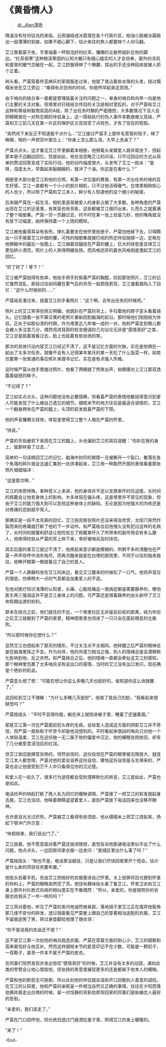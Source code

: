 # 《黄昏情人》
> [@ _Alen清扬](https://weibo.com/u/6459209603)

降温没有任何征兆的来临，云雨凝结成冰雹落在各个行政片区，柏油小路被冰霜砸出一层薄薄的划痕，如果不细心脚下，估计来往的旅人都要摔个人仰马翻。

艾江靠着窗子坐，手里端着一杯刚泡好的红茶，慵懒的北极熊就趴在他的脚边。“红茶驱寒”这种根深蒂固的认知大概只有细心踏实的人才会信奉，窗外的凉风和屋里的暖气交融在一起，艾江舒服得伸了个懒腰，探出的手还没伸回来就被人抓个正着。

转头看，严莫穿着件亚麻灰的家居服走过来，他晃了晃沾着些水珠的头发，绕过榻榻米坐在艾江旁边：“难得有点空闲的时间，你居然早起来这赏雨。”

由于哨向的结合率一直都是管理层最关注的问题之一，单身的哨兵和向导一向是他们主要的关注对象。但塔里对已经结合伴侣的关注是相对宽松的，对于严莫和艾江这种和等级和智商双高的A级，除了出任务时期的严密随控，大多数情况下没人会把眼睛放在一对热恋期的伴侣身上。这一搭档执行的伪人事件多数艰难又高级，严莫和艾江前几天在第一片区的保护区又双双受了点轻伤，才有了现在的短假。

“突然闲下来反正不知道能干点什么...”艾江接过严莫手上那件毛茸茸的毯子，眯了眯眼，啪的一声把百叶窗合上：“你身上怎么那么湿，大早上洗澡了？”

严莫点点头，这才看见艾江怀里躺着本相册，他擦着头发跟爱人肩并肩坐下，捞起那本册子边翻边回忆，饶是如此，他也没忽略艾江的问话，只不过回应的方式从简单的赘述回答变成了实际行动，他的动作幅度很大，头发甩了艾江一脸水：“是呀，湿度太大，早晨起来黏糊糊的，就冲了个澡。你这是在看什么？”

相册里大部分是艾江和他的合照，有第一次见面的黄昏，有第一次出任务时候的互生好感，艾江一直都有一个小小的胶片相机，只不过他活得傲气，在塔里相熟知心的人也少，所以除了严莫和艾江本人，鲜少有人知道他的这个细小的秘密。

后来跟严莫在一起生活，相机里逐渐被爱人的身影占据了大多数，各种角度的严莫出现在艾江的记录里，有笑容也有背影，这些都被艾江缩印出来，久而久之就塞满了整个相册集。严莫一页一页翻过去，时不时在某一张上驻留几秒，他的嘴角就没有放下过幅度，始终保持着一个上扬的模样。

艾江被他看得耳朵有些热，挣扎着要坐在他怀里抢册子，严莫怕他掉下去，只得腾出一只手搂着艾江纤细的腰，可怜的相册集就被打闹的热恋伴侣抛掷一边，定格在他俩眼中的最后一张图上，艾江缩着双腿挂在严莫的腰上，巨大的体型差显得艾江更加娇小漂亮，照片上的人笑得明媚张扬，而风格迥异的着衣风格倒是激起艾江的回忆。

“好了好了！等下！”

艾江被严莫抱得有些痒，他抬手用手肘抵着严莫的胸膛，捡起那张照片，艾江的记忆戛然混乱，那段过往如同藏在雾气后的月亮一般若隐若现，艾江皱着眉陷入了回忆：“这什么时候拍的......”

严莫闻言凑过来，就着艾江的手看照片：“这个啊，去年出任务的时候吧。”

照片上的艾江笑得张扬又明媚，他跳趴在严莫的背上，手勾着他的脖子歪头看着镜头。记忆随着一张不算泛黄的老照片重新回到脑海的前沿，那时候他们刚刚结为伴侣，正处于如胶似漆的时期，作为塔里近几年唯一成的一对，他和严莫走到哪儿都会被人多注意几分，偶然闯进耳郭的轻言细语的几句议论无非是“感情真好”之类，艾江总是挑着眉看过去，脸上也挂着有些张扬的笑。


那次的具体行动内容艾江已经记不清了，这不是记忆方面的欠缺，实在是他俩在一起出了太多次任务，就像不会有人记得某年某月的某一天吃了什么饭菜一样，如若仅要靠一张普通的事后照片来搜寻记忆，实在是有点强人所难。

这时候严莫从他手里接过照片，他看了两眼就了然笑出声，抬眼便对上艾江那双透露着疑惑的眸子。

“不记得了？”

艾江如实点点头，这种问题他没有必要隐瞒，但看着严莫的表情他敏锐得意识到爱人可能发现了什么被自己遗忘的细节。细枝末节的地方往往是最适合调情的，艾江一个翻身跨坐在严莫的腿上，头顶的软发抵着严莫的下颚。

他的声音慵懒又轻快，体型差使得艾江整个人缩在严莫的怀里。

“快说。”

严莫的手指垂软下来搭在艾江的腿上，头也偏到艾江的耳后提醒：“你趴在我的身上，就那样昏了过去…”

简单的一句话唤回艾江的记忆，脑海中封印的屏障一旦被撕开一个裂口，散落在各个角落的碎片就会迅速汇集到一处拼凑起来，艾江用一种豁然开朗的表情看着那张照片细细端详：

“这是那次啊…”

艾江的体质特殊，某种意义上来讲，他的身体并不足以支撑束环的压迫感。长时间的佩戴会让他有身体上的影响，大多体现在偏头疼，这是塔里并不常见的现象，但由于艾江的能力强大到可以忽视这种身体上的缺陷，无论是因为他强大的内核还是对疼痛的忍耐超乎常人。

那确实是一段不太完美的回忆，艾江拍完那张照片还没来得及欣赏，太阳穴突然炸裂而来的疼痛就打断了他的下一步动作。和严莫结合后他很久没有犯过这样的毛病了，长时间的甜蜜和舒适让他险些忘了佩戴束环久了所带来的副作用会有多么磨人，他疼得险些从严莫的背上摔下来，幸好被哨兵及时扶住。

其实后面的事艾江就记不清了，他疼起来意识都是模糊的，所剩不多的清醒也在严莫一声声惊呼中消失殆尽。而再次醒来就是在白塔的医院里，不同于以往的独来独往，他睁开眼第一眼就看见了自己的爱人。

严莫一个人静静的坐在艾江的床边，看见艾江醒来的时候松了一口气。他将声音压的很低，仿佛稍大一点的气音都会加重爱人的不适。

在他对医疗知识浅薄的认知里，头痛、心脏绞痛这一类病症都是需要静养的，哪怕医生再三强调这并不是艾江身体上的问题，可严莫还是借着静养的由头剥夺了艾江休假期出游的权利。

原本在结合之前，他们就住的不远，一个塔里社区无非是前后栋的距离，结为伴侣之后艾江就搬到了严莫的家里，精神图景里也闯进了一只只会在面前栖息的北极熊。

“所以那时候你在想什么？”

显然艾江也想起来了那天的情形，不过关注点不太相同，他转醒之后严莫的眼神总是在脑海里挥之不去，作为向导，他的共感力相当之强，别人的情绪总是会潜移默化影响到他，反之亦然。和严莫结合之后，他的情绪一直都会牵扯这艾江的感知，那个眼神里包裹了太多哨兵没有说出口的感情，当时的艾江没有出口发问，现在确是个绝妙的机会。

严莫歪头想了想：“可能在想让你这么多睡几天也挺好的，谁知道你这么快就醒了。”

这回轮到艾江不理解：“为什么多睡几天挺好”，他晃了晃自己的脸，“我看起来很缺觉吗？”

严莫摇摇头：“平时不显得你瘦，躺在床上就陷进被子里，睡着了还皱着眉。”

那是艾江第一次在严莫面前犯头疼的毛病，会给爱人造成这方面的阴影艾江并不奇怪，但严莫一直耿耿于怀至今却是他没想到的。平时看起来很凶的哨兵只对他一个人体贴温柔，艾江在这份独一无二属于他的偏爱中沉沦，他的耀眼张扬依旧，却多了几分被爱意浸泡后的红润。

但艾江依旧是肆意张扬的，坦然自信的，这份自信在严莫的眼里被无限放大，就连艾江本人都觉得，严莫对他的爱会滋养这份自信，哪怕这份自信是与生俱来的，严莫也会让他感受到万千人中只看得见你的沉沦感。


和爱人在一起久了，很多行为途径都会受到潜移默化的转变，艾江是如此，严莫也是如此。

电话铃声的响起打断了两人名为回忆的暧昧调情，严莫揉了一把艾江的软发就起身去接。艾江也没动，他眯着眼睛遥望着爱人，直到严莫放下电话回来也没移开眼神。

也许是目光太过炽热，严莫被艾江看得有些烫脸，他从榻榻米上把艾江捞起来，扬起下颚冲门外示意：

“休假结束，我们该出门了。”

艾江挑眉，他不愿意面对着严莫还揣测猜想，直觉告诉他那通电话里似乎出了什么问题，他点点头，一边回房间拿衣服一边发问：“是城区里出什么事了吗？”

严莫摇摇头：“倒也不是，电话里没细说，只是让我们尽快回塔里开个短会，估计是什么新的项目任务要布置。”

他低头划着手机，任由艾江把挑好的衣服塞进自己怀里。关上锁屏将目光挪到怀里的布料上，严莫的眼睛突然亮了亮，他饶有趣味抬头看了看艾江，怀里卫衣和艾江身上那件衬衫款式风格的相似度实在不像偶然：“所以，亲爱的，你是按照你的衣服也给我买了一件一样的吗？”

艾江背对着他，听见了严莫的发问他诚然耸耸肩，落地镜子里艾江正在摆弄他鬓角那几缕不安分的碎发，透过镜面看见严莫套上跟自己的穿着相当适配的衣服，艾江不留痕迹笑了笑，转过身垫脚给他理了理衣领：

“你不是说我的衣品还不错？”

这不是艾江第一次给他的哨兵挑选衣服，严莫在穿着方面的耐心少，艾江的细致和高审美恰好与他互补。然而这样细枝末节的爱意印记不在少数，可能是一颗扣子，一双鞋子，甚至一件本不属于严莫的皮衣。

在同事们惊然发现并发出惊叹“感情真好”的时候，艾江并没有太多的动容，诸如此类的夸赞会让他心情愉悦，但张扬的笑意里展现更多的还是都属于他本人的耀眼。

严莫和他的默契无可挑剔，所以此刻他的伴侣就会温和开口回敬别人善意的调侃。在艾江的认知里，他和严莫的亲昵是一件相当自然又正确的事情，往往在夕阳西落他俩并肩走出白塔的时候，留一对恬静的背影给即将回家的同事们是新婚恋人最好的告别。

“亲爱的，我们该走了。”

严莫在门口招呼他，阳光依旧透过门缝洒在屋子里，照得艾江的身上暖暖的。

“来了！”


-End-












